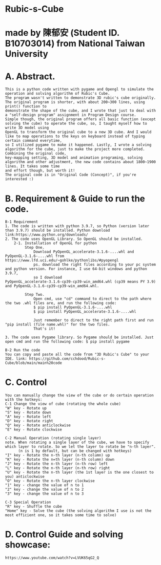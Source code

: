 # Rubic-s-Cube
# made by 陳郁安 (Student ID. B10703014) from National Taiwan University

# A. Abstract.
    This is a python code written with pygame and Opengl to simulate the operation and solving algorithm of Rubic's Cube.
    The program wasn't written to demonstrate 3D rubic's cube originally. The original program is shorter, with about 200~300 lines, using print() function to
    demonstrate the shape of the cube, and I wrote that just to deal with a "self-design program" assignment in Program Design course. 
    Simple though, the original program offers all basic function (except solving the cube) to operate the cube, so, I taught myself how to write 3D model using
    OpenGL to transform the original cube to a new 3D cube. And I would like to map operations to the keys on keyboard instead of typing certain command everytime,
    so I utilized pygame to make it happened. Lastly, I wrote a solving algorithm for the cube, just to make the project more completed. Combining the original code,
    key-mapping setting, 3D model and animation programing, solving algorithm and other adjustment, the new code contains about 1800~1900 lines. It takes some time
    and effort though, but worth it!
    The original code is in "Original Code (Concept)", if you're interested :)

# B. Requirement & Guide to run the code.
    B-1 Requirement
    1. The code is written with python 3.9.7, so Python (version later than 3.9.7) should be installed. Python download link:https://www.python.org/downloads/
    2. The code uses OpenGL Library. So OpenGL should be installed.
        2-1. Installation of OpenGL for python
             Step One. 
                 Download PyOpenGL_accelerate‑3.1.6‑....whl and PyOpenGL‑3.1.6‑....whl from https://www.lfd.uci.edu/~gohlke/pythonlibs/#pyopengl
                 ps. download the right files according to your pc system and python version. For instance, I use 64-bit windows and python 3.9.7,
                 so I download PyOpenGL_accelerate‑3.1.6‑cp39‑cp39‑win_amd64.whl (cp39 means PY 3.9) and PyOpenGL‑3.1.6‑cp39‑cp39‑win_amd64.whl.
                 
             Step Two. 
                 Open cmd, use "cd" command to direct to the path where the two .whl files are, and run the following code:
                 $ pip install PyOpenGL-3.1.6-....whl
                 $ pip install PyOpenGL_accelerate-3.1.6-....whl
                 
                 Just remember to direct to the right path first and run "pip install (file name.whl)" for the two files.
                 That's it!
                 
    3. The code uses Pygame library. So Pygame should be installed. Just open cmd and run the following code: $ pip install pygame
      
    B-2 Run the code
    You can copy and paste all the code from "3D Rubic's Cube" to your IDE. link: https://github.com/cchdood/Rubic-s-Cube/blob/main/main%20code

# C. Control
    You can manually change the view of the cube or do certain operation with the hotkeys:
    C-1 Change the view of cube (rotating the whole cube)
    "W" key - Rotate up
    "S" key - Rotate down
    "A" key - Rotate left
    "D" key - Rotate right
    "Q" key - Rotate anticlockwise
    "E" key - Rotate clockwise
      
    C-2 Manual Operation (rotating single layer)
    note. When rotating a single layer of the cube, we have to specify which layer to rotate. So we let the layer to rotate be "n-th layer". 
          (n is 1 by default, but can be changed with hotkeys)
    "I" key - Rotate the n-th layer (n-th column) up
    "K" key - Rotate the n=th layer (n-th column) down
    "J" key - Rotate the n-th layer (n-th row) left
    "L" key - Rotate the n-th layer (n-th row) right
    "U" key - Rotate the n-th layer (the 1st layer is the one closest to you) anticlockwise
    "O" key - Rotate the n-th layer clockwise
    "1" key - change the value of n to 1
    "2" key - change the value of n to 2
    "3" key - change the value of n to 3
      
    C-3 Special Operation
    "R" key - Shuffle the cube
    "Home" key - Solve the cube (the solving algorithm I use is not the most efficient one, so it takes some time to solve)
      
# D. Control Guide and solving showcase:
    https://www.youtube.com/watch?v=LVUK65qG2_Q
